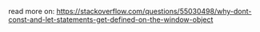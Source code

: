 read more on: https://stackoverflow.com/questions/55030498/why-dont-const-and-let-statements-get-defined-on-the-window-object
